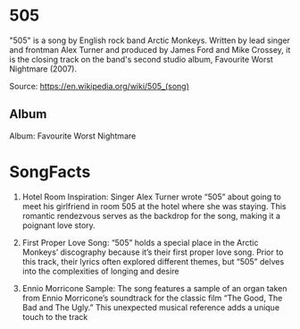 # 505

"505" is a song by English rock band Arctic Monkeys. Written by lead singer and frontman Alex Turner and produced by James Ford and Mike Crossey, it is the closing track on the band's second studio album, Favourite Worst Nightmare (2007).

Source: https://en.wikipedia.org/wiki/505_(song)

## Album

Album: Favourite Worst Nightmare

# SongFacts

1. Hotel Room Inspiration: Singer Alex Turner wrote “505” about going to meet his girlfriend in room 505 at the hotel where she was staying. This romantic rendezvous serves as the backdrop for the song, making it a poignant love story.

2. First Proper Love Song: “505” holds a special place in the Arctic Monkeys’ discography because it’s their first proper love song. Prior to this track, their lyrics often explored different themes, but “505” delves into the complexities of longing and desire

3. Ennio Morricone Sample: The song features a sample of an organ taken from Ennio Morricone’s soundtrack for the classic film “The Good, The Bad and The Ugly.” This unexpected musical reference adds a unique touch to the track

